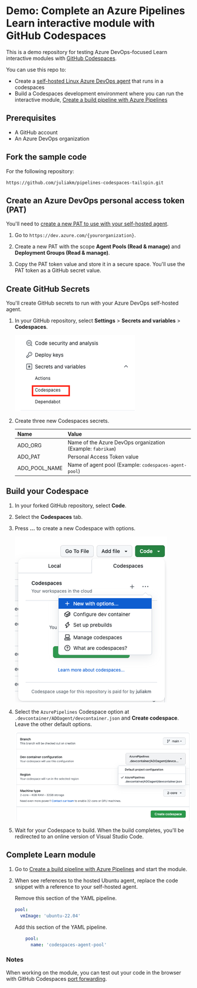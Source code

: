 # Demo: Complete an Azure Pipelines Learn interactive module with GitHub Codespaces

This is a demo repository for testing Azure DevOps-focused Learn interactive modules with [GitHub Codespaces](https://github.com/features/codespaces).

You can use this repo to:

* Create a [self-hosted Linux Azure DevOps agent](https://learn.microsoft.com/azure/devops/pipelines/agents/v2-linux) that runs in a codespaces
* Build a Codespaces development environment where you can run the interactive module, [Create a build pipeline with Azure Pipelines](https://learn.microsoft.com/training/modules/create-a-build-pipeline/)


## Prerequisites

* A GitHub account
* An Azure DevOps organization

## Fork the sample code

For the following repository:

```
https://github.com/juliakm/pipelines-codespaces-tailspin.git
```

## Create an Azure DevOps personal access token (PAT)

You'll need to [create a new PAT to use with your self-hosted agent](https://learn.microsoft.com/azure/devops/organizations/accounts/use-personal-access-tokens-to-authenticate). 

1. Go to `https://dev.azure.com/{yourorganization}`. 

1. Create a new PAT with the scope **Agent Pools (Read & manage)** and **Deployment Groups (Read & manage)**. 

1. Copy the PAT token value and store it in a secure space. You'll use the PAT token as a GitHub secret value. 

## Create GitHub Secrets

You'll create GitHub secrets to run with your Azure DevOps self-hosted agent. 

1. In your GitHub repository, select **Settings** > **Secrets and variables** > **Codespaces**. 

    ![Screenshot of Codespaces secret](images/add-codespaces-secret.png)

1. Create three new Codespaces secrets.

    
    |Name  |Value  |
    |---------|---------|
    |ADO_ORG     |   Name of the Azure DevOps organization (Example: `fabrikam`)     |
    |ADO_PAT     |   Personal Access Token value      |
    |ADO_POOL_NAME     |   Name of agent pool (Example: `codespaces-agent-pool`)      | 
    

## Build your Codespace

1. In your forked GitHub repository, select **Code**.

1. Select the **Codespaces** tab.

1. Press **...** to create a new Codespace with options.

    ![Create new Codespace with options.](images/create-new-options-codespaces.png)

1. Select the `AzurePipelines` Codespace option at `.devcontainer/ADOagent/devcontainer.json` and **Create codespace**. Leave the other default options. 

    ![Select Azure DevOps Codespace option.](images/select-azdo-codespace-option.png)

1. Wait for your Codespace to build. When the build completes, you'll be redirected to an online version of Visual Studio Code. 

## Complete Learn module

1. Go to [Create a build pipeline with Azure Pipelines](https://learn.microsoft.com/training/modules/create-a-build-pipeline/) and start the module.

1. When see references to the hosted Ubuntu agent, replace the code snippet with a reference to your self-hosted agent. 

    Remove this section of the YAML pipeline.

    ```yml
    pool:
      vmImage: 'ubuntu-22.04'
    ```

    Add this section of the YAML pipeline.

    ```yml
        pool:
          name: 'codespaces-agent-pool'
    ```

### Notes

When working on the module, you can test out your code in the browser with GitHub Codespaces [port forwarding](https://docs.github.com/en/codespaces/developing-in-codespaces/forwarding-ports-in-your-codespace). 